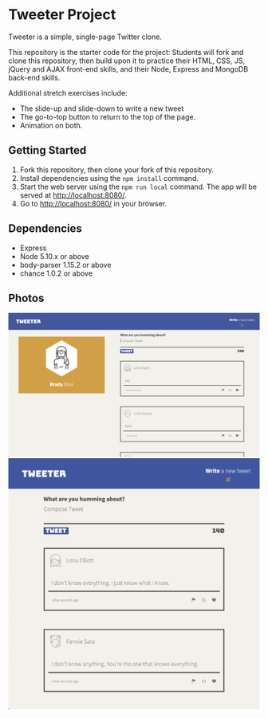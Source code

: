 # Tweeter Project

Tweeter is a simple, single-page Twitter clone.

This repository is the starter code for the project: Students will fork and clone this repository, then build upon it to practice their HTML, CSS, JS, jQuery and AJAX front-end skills, and their Node, Express and MongoDB back-end skills.

Additional stretch exercises include:

- The slide-up and slide-down to write a new tweet
- The go-to-top button to return to the top of the page.
- Animation on both.

## Getting Started

1. Fork this repository, then clone your fork of this repository.
2. Install dependencies using the `npm install` command.
3. Start the web server using the `npm run local` command. The app will be served at <http://localhost:8080/>.
4. Go to <http://localhost:8080/> in your browser.

## Dependencies

- Express
- Node 5.10.x or above
- body-parser 1.15.2 or above
- chance 1.0.2 or above

## Photos

![Main Page](https://github.com/babs20/tweeter/blob/master/docs/main-page.png)
![Small Page](https://github.com/babs20/tweeter/blob/master/docs/small-page-2.png)

